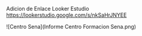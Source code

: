 Adicion de Enlace Looker Estudio https://lookerstudio.google.com/s/nkSaHrJNYEE

![Centro Sena](Informe Centro Formacion Sena.png)

